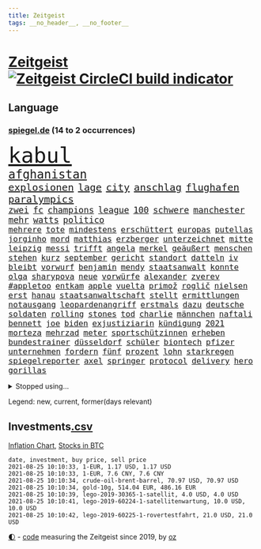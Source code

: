 ```yaml
---
title: Zeitgeist
tags: __no_header__, __no_footer__
---
```


# [Zeitgeist](https://oliz.io/zeitgeist/) [![Zeitgeist CircleCI build indicator](https://circleci.com/gh/ooz/zeitgeist.svg?style=shield)](https://circleci.com/gh/ooz/zeitgeist)

## Language

<h3><a href="https://www.spiegel.de" target="_blank">spiegel.de</a> (14 to 2 occurrences)</h3>
<p style="font-family:monospace">
<span style="font-size:32pt"><a href="news_links.html#kabul" class="current">kabul</a></span>
<br>
<span style="font-size:18pt"><a href="news_links.html#afghanistan" class="current">afghanistan</a></span>
<br>
<span style="font-size:15pt"><a href="news_links.html#explosionen" class="current">explosionen</a></span>
<span style="font-size:15pt"><a href="news_links.html#lage" class="current">lage</a></span>
<span style="font-size:15pt"><a href="news_links.html#city" class="current">city</a></span>
<span style="font-size:15pt"><a href="news_links.html#anschlag" class="current">anschlag</a></span>
<span style="font-size:15pt"><a href="news_links.html#flughafen" class="current">flughafen</a></span>
<span style="font-size:15pt"><a href="news_links.html#paralympics" class="current">paralympics</a></span>
<br>
<span style="font-size:13pt"><a href="news_links.html#zwei" class="current">zwei</a></span>
<span style="font-size:13pt"><a href="news_links.html#fc" class="current">fc</a></span>
<span style="font-size:13pt"><a href="news_links.html#champions" class="current">champions</a></span>
<span style="font-size:13pt"><a href="news_links.html#league" class="current">league</a></span>
<span style="font-size:13pt"><a href="news_links.html#100" class="current">100</a></span>
<span style="font-size:13pt"><a href="news_links.html#schwere" class="current">schwere</a></span>
<span style="font-size:13pt"><a href="news_links.html#manchester" class="current">manchester</a></span>
<span style="font-size:13pt"><a href="news_links.html#mehr" class="current">mehr</a></span>
<span style="font-size:13pt"><a href="news_links.html#watts" class="new">watts</a></span>
<span style="font-size:13pt"><a href="news_links.html#politico" class="new">politico</a></span>
<br>
<span style="font-size:12pt"><a href="news_links.html#mehrere" class="current">mehrere</a></span>
<span style="font-size:12pt"><a href="news_links.html#tote" class="current">tote</a></span>
<span style="font-size:12pt"><a href="news_links.html#mindestens" class="current">mindestens</a></span>
<span style="font-size:12pt"><a href="news_links.html#erschüttert" class="current">erschüttert</a></span>
<span style="font-size:12pt"><a href="news_links.html#europas" class="current">europas</a></span>
<span style="font-size:12pt"><a href="news_links.html#putellas" class="new">putellas</a></span>
<span style="font-size:12pt"><a href="news_links.html#jorginho" class="new">jorginho</a></span>
<span style="font-size:12pt"><a href="news_links.html#mord" class="current">mord</a></span>
<span style="font-size:12pt"><a href="news_links.html#matthias" class="current">matthias</a></span>
<span style="font-size:12pt"><a href="news_links.html#erzberger" class="new">erzberger</a></span>
<span style="font-size:12pt"><a href="news_links.html#unterzeichnet" class="current">unterzeichnet</a></span>
<span style="font-size:12pt"><a href="news_links.html#mitte" class="current">mitte</a></span>
<span style="font-size:12pt"><a href="news_links.html#leipzig" class="current">leipzig</a></span>
<span style="font-size:12pt"><a href="news_links.html#messi" class="current">messi</a></span>
<span style="font-size:12pt"><a href="news_links.html#trifft" class="current">trifft</a></span>
<span style="font-size:12pt"><a href="news_links.html#angela" class="current">angela</a></span>
<span style="font-size:12pt"><a href="news_links.html#merkel" class="current">merkel</a></span>
<span style="font-size:12pt"><a href="news_links.html#geäußert" class="current">geäußert</a></span>
<span style="font-size:12pt"><a href="news_links.html#menschen" class="current">menschen</a></span>
<span style="font-size:12pt"><a href="news_links.html#stehen" class="current">stehen</a></span>
<span style="font-size:12pt"><a href="news_links.html#kurz" class="current">kurz</a></span>
<span style="font-size:12pt"><a href="news_links.html#september" class="current">september</a></span>
<span style="font-size:12pt"><a href="news_links.html#gericht" class="current">gericht</a></span>
<span style="font-size:12pt"><a href="news_links.html#standort" class="current">standort</a></span>
<span style="font-size:12pt"><a href="news_links.html#datteln" class="current">datteln</a></span>
<span style="font-size:12pt"><a href="news_links.html#iv" class="current">iv</a></span>
<span style="font-size:12pt"><a href="news_links.html#bleibt" class="current">bleibt</a></span>
<span style="font-size:12pt"><a href="news_links.html#vorwurf" class="current">vorwurf</a></span>
<span style="font-size:12pt"><a href="news_links.html#benjamin" class="current">benjamin</a></span>
<span style="font-size:12pt"><a href="news_links.html#mendy" class="new">mendy</a></span>
<span style="font-size:12pt"><a href="news_links.html#staatsanwalt" class="new">staatsanwalt</a></span>
<span style="font-size:12pt"><a href="news_links.html#konnte" class="current">konnte</a></span>
<span style="font-size:12pt"><a href="news_links.html#olga" class="new">olga</a></span>
<span style="font-size:12pt"><a href="news_links.html#sharypova" class="new">sharypova</a></span>
<span style="font-size:12pt"><a href="news_links.html#neue" class="current">neue</a></span>
<span style="font-size:12pt"><a href="news_links.html#vorwürfe" class="current">vorwürfe</a></span>
<span style="font-size:12pt"><a href="news_links.html#alexander" class="current">alexander</a></span>
<span style="font-size:12pt"><a href="news_links.html#zverev" class="current">zverev</a></span>
<span style="font-size:12pt"><a href="news_links.html##appletoo" class="new">#appletoo</a></span>
<span style="font-size:12pt"><a href="news_links.html#entkam" class="current">entkam</a></span>
<span style="font-size:12pt"><a href="news_links.html#apple" class="current">apple</a></span>
<span style="font-size:12pt"><a href="news_links.html#vuelta" class="current">vuelta</a></span>
<span style="font-size:12pt"><a href="news_links.html#primož" class="current">primož</a></span>
<span style="font-size:12pt"><a href="news_links.html#roglič" class="current">roglič</a></span>
<span style="font-size:12pt"><a href="news_links.html#nielsen" class="new">nielsen</a></span>
<span style="font-size:12pt"><a href="news_links.html#erst" class="current">erst</a></span>
<span style="font-size:12pt"><a href="news_links.html#hanau" class="current">hanau</a></span>
<span style="font-size:12pt"><a href="news_links.html#staatsanwaltschaft" class="current">staatsanwaltschaft</a></span>
<span style="font-size:12pt"><a href="news_links.html#stellt" class="current">stellt</a></span>
<span style="font-size:12pt"><a href="news_links.html#ermittlungen" class="current">ermittlungen</a></span>
<span style="font-size:12pt"><a href="news_links.html#notausgang" class="new">notausgang</a></span>
<span style="font-size:12pt"><a href="news_links.html#leopardenangriff" class="new">leopardenangriff</a></span>
<span style="font-size:12pt"><a href="news_links.html#erstmals" class="current">erstmals</a></span>
<span style="font-size:12pt"><a href="news_links.html#dazu" class="current">dazu</a></span>
<span style="font-size:12pt"><a href="news_links.html#deutsche" class="current">deutsche</a></span>
<span style="font-size:12pt"><a href="news_links.html#soldaten" class="current">soldaten</a></span>
<span style="font-size:12pt"><a href="news_links.html#rolling" class="new">rolling</a></span>
<span style="font-size:12pt"><a href="news_links.html#stones" class="new">stones</a></span>
<span style="font-size:12pt"><a href="news_links.html#tod" class="current">tod</a></span>
<span style="font-size:12pt"><a href="news_links.html#charlie" class="current">charlie</a></span>
<span style="font-size:12pt"><a href="news_links.html#männchen" class="new">männchen</a></span>
<span style="font-size:12pt"><a href="news_links.html#naftali" class="current">naftali</a></span>
<span style="font-size:12pt"><a href="news_links.html#bennett" class="current">bennett</a></span>
<span style="font-size:12pt"><a href="news_links.html#joe" class="current">joe</a></span>
<span style="font-size:12pt"><a href="news_links.html#biden" class="current">biden</a></span>
<span style="font-size:12pt"><a href="news_links.html#exjustiziarin" class="new">exjustiziarin</a></span>
<span style="font-size:12pt"><a href="news_links.html#kündigung" class="current">kündigung</a></span>
<span style="font-size:12pt"><a href="news_links.html#2021" class="current">2021</a></span>
<span style="font-size:12pt"><a href="news_links.html#morteza" class="new">morteza</a></span>
<span style="font-size:12pt"><a href="news_links.html#mehrzad" class="new">mehrzad</a></span>
<span style="font-size:12pt"><a href="news_links.html#meter" class="current">meter</a></span>
<span style="font-size:12pt"><a href="news_links.html#sportschützinnen" class="new">sportschützinnen</a></span>
<span style="font-size:12pt"><a href="news_links.html#erheben" class="current">erheben</a></span>
<span style="font-size:12pt"><a href="news_links.html#bundestrainer" class="current">bundestrainer</a></span>
<span style="font-size:12pt"><a href="news_links.html#düsseldorf" class="current">düsseldorf</a></span>
<span style="font-size:12pt"><a href="news_links.html#schüler" class="current">schüler</a></span>
<span style="font-size:12pt"><a href="news_links.html#biontech" class="current">biontech</a></span>
<span style="font-size:12pt"><a href="news_links.html#pfizer" class="new">pfizer</a></span>
<span style="font-size:12pt"><a href="news_links.html#unternehmen" class="current">unternehmen</a></span>
<span style="font-size:12pt"><a href="news_links.html#fordern" class="current">fordern</a></span>
<span style="font-size:12pt"><a href="news_links.html#fünf" class="current">fünf</a></span>
<span style="font-size:12pt"><a href="news_links.html#prozent" class="current">prozent</a></span>
<span style="font-size:12pt"><a href="news_links.html#lohn" class="current">lohn</a></span>
<span style="font-size:12pt"><a href="news_links.html#starkregen" class="current">starkregen</a></span>
<span style="font-size:12pt"><a href="news_links.html#spiegelreporter" class="current">spiegelreporter</a></span>
<span style="font-size:12pt"><a href="news_links.html#axel" class="current">axel</a></span>
<span style="font-size:12pt"><a href="news_links.html#springer" class="new">springer</a></span>
<span style="font-size:12pt"><a href="news_links.html#protocol" class="new">protocol</a></span>
<span style="font-size:12pt"><a href="news_links.html#delivery" class="new">delivery</a></span>
<span style="font-size:12pt"><a href="news_links.html#hero" class="new">hero</a></span>
<span style="font-size:12pt"><a href="news_links.html#gorillas" class="current">gorillas</a></span>
</p>
<details>
<summary>Stopped using...</summary>
<p class="former" style="font-size:12pt">
atlanta(308) spielten(308) bewerber(307) empfehlungen(307) filialen(307) haare(307) philippinen(307) putsch(307) rad(307) rest(307) unternehmer(307) widerspricht(307) unruhen(306) verhängte(306) wald(306) zuge(306) 39(305) coronatote(305) day(305) digitalisierung(305) entlässt(305) gekürt(305) kurzarbeitergeld(305) leeren(305) posten(305) schickte(305) street(305) verbindungen(305) atmosphäre(304) autor(304) beeinflussen(304) besorgt(304) dutzenden(304) eingegangen(304) ernsthaften(304) uiguren(304) vielfalt(304) xi(304) bemühungen(303) diskriminiert(303) führende(303) gekostet(303) gesagt(303) influencerin(303) köchin(303) lesen(303) lewandowski(303) lugert(303) recep(303) stimmte(303) tayyip(303) verena(303) verärgert(303) you(303) zweifeln(303) zweifelt(303) bewegung(302) christopher(302) geschrieben(302) h(302) hinweisen(302) jung(302) kriminellen(302) nachhaltig(302) premiere(302) sächsischen(302) umdenken(302) unserer(302) west(302) zeiten(302) überzeugen(302) 110(301) abgelöst(301) amsterdam(301) ausgenutzt(301) bittere(301) dahin(301) einstigen(301) emotionalen(301) eric(301) geplatzt(301) halle(301) kräftig(301) medizin(301) post(301) schiedsrichter(301) software(301) todesfälle(301) unosicherheitsrat(301) alkohol(300) ausfallen(300) beschluss(300) besetzt(300) coronaquarantäne(300) dauer(300) finanzaufsicht(300) lebenslange(300) manchmal(300) rapper(300) schadet(300) spielraum(300) teilnehmen(300) witz(300) zahlreicher(300) ärgert(300) bahnhof(299) belgien(299) demonstration(299) deswegen(299) einführen(299) eskalieren(299) fauci(299) kandidatin(299) lautet(299) literatur(299) mysteriöse(299) philip(299) rechtliche(299) solingen(299) spektakel(299) studierenden(299) trainieren(299) verwirrung(299) williams(299) zählt(299) asiatischen(298) begrenzen(298) dezember(298) galten(298) hebt(298) hotspots(298) parteitag(298) regierungen(298) respekt(298) silicon(298) ultimatum(298) unabhängigkeit(298) verpassen(298) woher(298) überschattet(298) ablauf(297) abtreten(297) betreiber(297) coronahilfen(297) glimpflich(297) höchststand(297) neustart(297) persönlichen(297) schildert(297) schritte(297) verteidigung(297) ausfall(296) beispielen(296) benennen(296) bundesstaat(296) debattiert(296) dementiert(296) emmanuel(296) endete(296) first(296) fließt(296) infizierten(296) macron(296) priester(296) umstritten(296) ungarns(296) untersuchen(296) usamerikaner(296) arizona(295) behinderung(295) freigestellt(295) gesunden(295) hungerstreik(295) medienbericht(295) plätze(295) sexismus(295) steuer(295) vergleicht(295) wettlauf(295) wälder(295) einziehen(294) europäischer(294) gemeinsamen(294) hubertus(294) monatelangen(294) tauchen(294) umsetzen(294) unten(294) wirtschaftsministerium(294) 130(293) dubai(293) erfurter(293) gefängnisstrafe(293) gigantische(293) hauses(293) herrschen(293) härter(293) ministerpräsidentin(293) psychologe(293) rutschen(293) schauen(293) schöne(293) verbände(293) ägypten(293) abschaffen(292) coach(292) entwickeln(292) f(292) moderator(292) zulassen(292) österreicher(292) atem(291) fernen(291) kanzleramtschef(291) mörder(291) nahezu(291) unfreiwillig(291) verfehlt(291) versorgen(291) clemens(290) dfbelf(290) fake(290) gemein(290) großbritanniens(290) inszeniert(290) jimmy(290) manipulierte(290) mitnehmen(290) nase(290) salzburg(290) tür(290) verpflichtung(290) versuche(290) aktiv(289) ergibt(289) erschienen(289) format(289) gesetze(289) lücke(289) organisatoren(289) restaurant(289) torhüter(289) bürgermeisterin(288) gestritten(288) pipeline(288) rechtsaußen(288) verwüstungen(288) zahlte(288) zurücktreten(288) erkrankung(287) finanzieren(287) forum(287) kommende(287) verläufen(287) 61(286) 94(286) demokratischen(286) drohe(286) erfolgreichsten(286) haftstrafen(286) krawallen(286) vorsprung(286) diebstahl(285) historischer(285) image(285) immunität(285) legendäre(284) praktisch(284) wahren(284) zugelassenen(284) emails(283) erdrutsch(283) garten(283) springen(283) status(283) handel(282) kaiser(282) kunstwerk(282) loch(282) spielplan(282) ungleich(282) voraussetzungen(282) ausgangssperren(281) außenministerium(281) limit(281) ständig(281) verstanden(281) wach(281) bevorstehen(280) eroberte(280) golden(280) monats(280) unregelmäßigkeiten(280) beauftragt(279) fragte(279) moschee(279) rettete(279) rundfunk(279) thüringens(279) wirtschaftswachstum(279) behalten(278) telefon(278) vermissen(278) zuständig(278) älter(278) bezahlung(277) boykott(277) bruce(277) hackerangriff(277) nachbar(277) bisherigen(276) brasilianische(276) budapest(276) festival(276) kassierte(276) katholischen(276) marx(276) schrecken(276) ute(276) abstieg(275) apps(275) beitrag(275) bester(275) digital(275) erinnerung(275) projekte(275) bier(274) fertig(274) jubeln(274) landwirtschaft(274) retter(274) spaltung(274) startete(274) psychisch(273) rasen(273) stimmten(273) verträge(273) wirksamkeit(273) albtraum(272) fehlende(272) heutigen(272) händler(272) mobilfunknetz(272) verfassungsgericht(272) widmet(272) drin(271) klassische(271) ruanda(271) bundesamts(270) exberater(270) betrogen(269) enorme(269) maradona(269) erstochen(268) niedrig(268) frontex(267) jordan(267) versorgung(267) weile(267) ämter(267) fähigkeiten(265) onlineplattformen(265) türen(265) cas(264) ertrunken(264) missachtung(264) gläubige(263) rodrigo(263) senioren(263) herum(261) vorläufig(261) beendete(260) fluss(260) königreich(260) diesjährigen(259) küche(259) zurecht(259) biontechimpfstoff(258) gerieten(258) onlinehändler(258) wechselunterricht(258) palmer(257) verzögerungen(257) vorschriften(257) schwarzes(256) björn(255) härte(255) anderswo(253) ausgaben(253) startup(253) gelogen(252) schieben(252) erlaubte(251) lopez(251) topspiel(251) ussängerin(251) nächstes(250) ausgetragen(249) beworben(249) farbe(249) tina(248) überlastet(248) elektromobilität(247) kenia(246) lockern(246) reisebeschränkungen(246) berufswahl(245) kehrtwende(245) lauern(245) niedrigen(245) weltmeisterschaft(245) zufällig(245) drohung(244) höcke(244) zoom(244) prozessbeginn(243) rakete(243) indiana(242) randalierer(242) delegierten(241) fotografieren(241) mitstreiter(241) größe(240) begleiter(239) taxifahrer(239) trugen(239) berufsaussichten(238) gala(238) bundespräsidenten(237) erzieher(237) freiheiten(237) mehren(237) geste(236) dreyer(235) malu(235) rheinlandpfälzische(235) 1971(234) tobias(233) bundeskabinett(231) brutalen(229) milliardäre(228) mount(228) transgender(228) badenwürttembergischen(226) rüstet(225) behindert(223) coronabedingungen(223) kursiert(222) wahlprogramm(220) würzburg(219) sportgerichtshof(218) legenden(216) ältesten(215) 450(214) abgrund(214) euland(214) prominenten(213) saisonende(212) moralische(211) pink(210) trümmer(209) flieger(208) rechtsbruch(207) anfragen(206) geräusche(206) schlaf(205) fußballspiele(203) beigelegt(202) knappen(201) riskanten(201) arbeitsgericht(200) beatrix(200) brad(199) jakob(199) niederländer(199) schulabschluss(199) ausbeutung(198) rasche(198) ag(197) infos(197) deine(196) anna(195) kollegin(195) milliardär(195) schwacher(195) branson(193) blaue(192) burg(192) chloé(192) zhao(192) tübinger(191) championship(189) verschollen(189) volles(189) stapeln(188) dokumentieren(187) speziellen(187) eugrenzschutzagentur(186) jenen(186) radsportler(186) 00(185) vereinbarung(184) palast(183) unwahrscheinlich(183) verweisen(182) schuljahr(181) völkermord(181) heutige(179) schatz(179) stromnetz(178) fahrten(177) taucher(177) gartenkolumne(176) hunden(176) pitt(176) neonazis(175) oscar(174) etappe(173) regierungsbildung(173) rudert(173) jubelt(172) rechtmäßig(172) 242(171) apokalypse(170) flüsse(170) trinkt(170) euskirchen(168) flächendeckende(167) geiselnahme(167) v(167) california(165) fußballspieler(165) unionsabgeordnete(164) japanerin(163) überzeugung(163) königs(162) hochrechnungen(160) unzureichend(160) bestellte(159) bischof(159) jersey(159) wunden(159) ehrliche(158) gleicher(158) graben(156) kanye(156) notstand(156) carlos(155) elite(155) gegnerin(154) rausch(154) dates(152) längerem(152) aufgenommenes(151) entschuldigte(151) internetriesen(151) natotruppen(151) unternimmt(151) übernahm(151) goldene(150) abbringen(149) todesursache(149) duterte(148) fußballerinnen(148) export(147) usrapper(145) ausländischen(144) gebühren(144) marokkanischen(144) rum(144) verhältnissen(143) gebildet(140) angeht(139) eingeschlagen(139) ghosn(139) kuchen(139) tübingen(139) bauarbeiter(138) henning(136) doppelte(135) kündigungen(135) beatmungsgeräte(134) beileid(134) free(134) spitzenkandidaten(134) exklusive(133) platzte(132) anzutreten(131) ausfahrt(131) fraktionen(131) mechanismus(130) verglich(130) steffi(129) halbinsel(127) leichtathletikverband(127) testergebnisse(127) misstrauensvotum(125) belgische(124) kleinflugzeugs(124) zahlungsmittel(124) werteunion(122) äthiopische(121) entfernten(120) kolonialismus(119) bumerang(118) proben(118) miriam(116) joseph(114) 2026(113) nachhaltigkeit(113) professionellen(113) radfahren(113) samoa(113) erdoğans(112) redbullpilot(111) bewältigt(110) heldin(109) louvre(109) rügt(109) formuliert(108) mindeststeuer(106) flexibilität(105) ulrike(105) echo(104) graue(104) spekulation(104) superreichen(104) überraschungssieger(104) wettbewerbsvorteil(103) zidane(103) zinédine(103) zunichte(102) cannes(101) kuh(100) bassist(99) bestreiten(99) invasion(99) chilenische(98) filmfestspiele(98) konkurrent(98) überflutetem(98) wintersport(97) ire(96) turnierbeginn(96) einheiten(94) naturschutzbund(93) zielen(93) zündete(93) verstappens(92) peloton(91) steuerreform(91) zusehends(91) entertainer(90) menschenrechtsverstöße(90) oktoberfest(90) veraltet(90) annette(89) bedeute(89) faris(89) hetze(89) passé(89) personalvorstand(89) selbstverständlich(89) verrat(89) achtung(88) ansprüche(88) bundeskartellamt(88) tragschrauber(88) wettkämpfen(88) cars(87) güterzug(87) kannten(87) raketenbeschuss(87) freistellen(86) parade(86) skateboarden(86) vize(86) cummings(85) übergriff(85) ablösen(84) geländer(84) kompliment(84) richteten(84) getroffene(83) jahrelanger(83) matchball(83) niederländerin(83) pornografie(83) stürmerin(83) tresor(83) arbeitern(82) clubs(82) missbrauche(82) reinhard(82) action(81) busfahrer(81) charlotte(81) frustrierten(81) geburtstagsfoto(81) unbezahlt(81) verschrien(81) übergoss(81) defektes(80) emanuel(80) gaffer(80) startupgründer(80) 235(79) ambitioniertere(79) eingebüßt(79) lohnniveau(79) stürzten(79) deuten(78) einfallen(78) eskalierten(78) trüben(78) beibehalten(77) buchmann(77) kreise(77) schwerste(77) staatstrojaner(77) breitbandausbau(76) coronatief(76) höckes(76) riskierte(76) struktur(76) change(75) strafverfolgung(75) uraltrekord(75) fed(74) regierungsangaben(74) sahen(74) schämen(74) unbemerkt(74) welpenhandel(74) überdauert(74) berücksichtigt(73) homophoben(73) speicher(73) stadtschloss(73) 1990(72) aufgeteilt(72) lacher(72) talkshow(72) zentralrat(72) dicker(71) mitregieren(71) wilfried(71) zustande(71) aussichtslos(70) beschrieben(70) gezählt(70) knackte(70) lateinamerikas(70) lindners(70) luisa(70) neubauer(70) pilotinnen(70) sicherheitsgründen(70) tierart(70) bereichern(69) institutionen(69) kletterten(69) prügelattacke(69) bezeichnung(68) enttäuschungen(68) erbgut(68) journalistenverband(68) wumms(68) zusammenschluss(68) meilenstein(67) turner(67) unweigerlich(67) würfel(67) abzusehen(66) hochumstritten(66) marokkanische(66) ruinen(66) ungemach(66) kindergarten(65) mrnaimpfstoff(65) rutschten(65) vehikel(65) überschüttet(65) abschiebung(64) auftaktspiel(64) felix(64) gekrönt(64) herrliche(64) lehrerverband(64) showbühne(64) benachteiligt(63) energieagentur(63) entwischt(63) humboldt(63) kulturtipps(63) topsprinter(63) umstellen(63) verschwörungsmythen(63) ausstellen(62) deutschkolumne(62) julius(62) lehren(62) maskentragen(62) oregon(62) stärkeren(62) wog(62) glyphosat(61) landtags(61) mulmiges(61) neapel(61) panzers(61) ureinwohnern(61) fiame(60) parlamentsgebäude(60) verriegelte(60) 170(59) festgenommenen(59) kapern(59) kuntz(59) listenplatz(59) notlandung(59) unteren(59) usrichter(59) spitzen(58) 23jährige(57) ausgeben(57) ausnutzen(57) erneutem(57) leclerc(57) majorsieger(57) populärsten(57) reinhold(57) sudan(57) beigeschmack(56) extremsportler(56) finger(56) mühelos(56) berchtesgaden(55) darstellung(55) koreanischen(55) künstlerische(55) videospiel(55) belgischen(54) fehlers(54) klassenräume(54) medienboykott(54) morgenstunden(54) bundesrichter(53) csd(53) hallein(53) tvübertragung(53) unlauter(53) a61(52) erhalt(52) getreten(52) weigerte(52) bitcoinrechner(51) eurozone(51) galaxien(51) 27jährige(50) abhalten(50) autoschlüssel(50) kohlschreiber(50) ryanair(50) bürgern(49) gesichtserkennung(49) haderte(49) hochrechnung(49) konzepte(49) mythos(49) vollgelaufene(49) wahllokale(49) wassermassen(49) überschwemmte(49) ai(48) allgegenwärtig(48) clearview(48) echt(48) exporteur(48) gescheiterten(48) landesvater(48) lara(48) mangelware(48) misstrauensantrag(48) politikwissenschaftlerin(48) 53jährige(47) 77jährige(47) boltenhagen(47) professionelle(47) symbolträchtigen(47) topstars(47) vorhersehbaren(47) bundespressekonferenz(46) identifizieren(46) jon(46) unheil(46) vorgezogene(46) bucht(45) mitspielen(45) sammelt(45) urlaubszeit(45) aktueller(44) ezb(44) familienunternehmen(44) fern(44) lena(44) phoenix(44) renteneintritt(44) suns(44) wahlsieger(44) altersrekord(43) anfängen(43) bestseller(43) ertrinken(43) falschmeldungen(43) gerichtet(43) impfausweis(43) knöpft(43) luxushotel(43) peters(43) pizza(43) staatschefs(43) traditionelle(43) unklaren(43) ausrücken(42) ferieninsel(42) kroatien(42) landwirtschaftsministerin(42) psychiatrischer(42) schied(42) vodafone(42) abgeordnetengesetz(41) größtenteils(41) kalifornischen(41) ohrfeige(41) reguliert(41) steueroasen(41) topfavoriten(41) meilen(40) 03(39) absurde(39) drohenden(39) fehmarn(39) gebäck(39) kündigten(39) sommerhitze(39) versichert(39) vorerkrankungen(39) freute(38) klicks(38) pflegeheim(38) reine(38) vereitelt(38) berchtesgadener(37) gründet(37) pirouetten(37) beeinflussung(36) but(36) danny(36) drückten(36) erlag(36) ohnehin(36) prophezeit(36) slalomkanuten(36) bitcoinkurs(35) bolsonaros(35) coronaimpfnachweis(35) fraß(35) gewaltigen(35) sangen(35) abschiedsgeschenk(34) badeunfällen(34) hildesheim(34) schlichten(34) verurteilter(34) vorbereitungen(34) pornhub(33) raumschiff(33) rissen(33) astronomen(32) auflösung(32) riskante(32) schreie(32) verfassungsschutzes(32) visa(32) zugelegt(32) 72(31) heutiger(31) pornoportal(31) rentenalter(31) spitzenpolitiker(31) abbekommen(30) churchill(30) damalige(30) gleise(30) uganda(30) winston(30) akademie(29) angesehen(29) bejubeln(29) hubble(29) unwetterpotenzial(29) verlassene(29) günstige(28) lgbtqgesetz(28) rekordhitze(28) verschont(28) verteidigungsminister(28) übertraf(28) ansteckende(27) benzinern(27) kabinettsmitglieder(27) sklaverei(27) 60000(26) afghanistanmission(26) dwd(26) geldwäsche(26) gewandelt(26) hilfsmittel(26) maastricht(26) raumfahrtprogramm(26) stufen(26) sätze(26) überflutete(26) langfristigen(25) verrückt(25) heftigem(24) intendant(24) interpretiert(24) süddeutschland(24) verwandte(24) destabilisieren(23) irreführung(23) softwareproblem(23) verwenden(23) wmspitzenreiter(23) abschauen(22) düsterer(22) frustriert(22) nachholen(22) tibet(22) vorgeschriebenen(22) anhaltspunkte(21) beinhaltet(21) co2emissionen(21) deltawelle(21) filmfestspielen(21) spiegelkulturtipps(21) springsteen(21) uswestküste(21) wahlprogramme(21) brücken(20) haie(20) kruse(20) pianist(20) spezies(20) technisches(20) vermiest(20) abdirahman(19) bundeswehrhelfern(19) dauerte(19) nbafinals(19) notwendige(19) videokonferenzanbieter(19) wohlleben(19) zumeist(19) erlangen(18) gezittert(18) tadej(18) bafin(17) bedient(17) durchzulassen(17) georgien(17) olympiaauswahl(17) rockband(17) sang(17) sperrung(17) strafbefehle(17) unkrautvernichtungsmittel(17) aufruhr(16) bucks(16) c(16) dienstleister(16) erklimmt(16) freue(16) milwaukee(16) unwetterschäden(16) zauber(16) austragungsort(15) ballon(15) brisbane(15) entlastungen(15) hackerangriffe(15) pogačar(15) raumfahrtprogramms(15) zweijähriger(15) bär(14) g20staaten(14) kriminalpolizei(14) kriminalreporter(14) wdr(14) amsterdamer(13) anstalt(13) bakterien(13) blind(13) fußballsaison(13) jährlichen(13) niedersachen(13) transfermeldungen(13) zwischendurch(13) übelkeit(13) bam(12) claude(12) deich(12) fieber(12) gesundheitsbehörde(12) kosovo(12) schadensbegrenzung(12) waggon(12) zweijährige(12) 77(11) aert(11) bewies(11) dreimalige(11) python(11) rekordtemperaturen(11) reste(11) schwiegereltern(11) tagt(11) wout(11)
</p>
</details>
<p>Legend: <span class="new">new</span>, <span class="current">current</span>, <span class="former">former(days relevant)</span></p>

## Investments[.csv](investments.csv)

[Inflation Chart](https://inflationchart.com),
[Stocks in BTC](https://stonksinbtc.xyz/)

```
date, investment, buy price, sell price
2021-08-25 10:10:33, 1-EUR, 1.17 USD, 1.17 USD
2021-08-25 10:10:33, 1-EUR, 7.6 CNY, 7.6 CNY
2021-08-25 10:10:34, crude-oil-brent-barrel, 70.97 USD, 70.97 USD
2021-08-25 10:10:34, gold-10g, 514.04 EUR, 486.16 EUR
2021-08-25 10:10:39, lego-2019-30365-1-satellit, 4.0 USD, 4.0 USD
2021-08-25 10:10:41, lego-2019-60224-1-satellitenwartung, 10.0 USD, 10.0 USD
2021-08-25 10:10:42, lego-2019-60225-1-rovertestfahrt, 21.0 USD, 21.0 USD
```

<footer>
<a href="javascript:toggleTheme()" class="nav">🌓</a>
- <a href="https://github.com/ooz/zeitgeist">code</a> measuring the Zeitgeist since 2019, by <a href="https://oliz.io">oz</a>
</footer>
